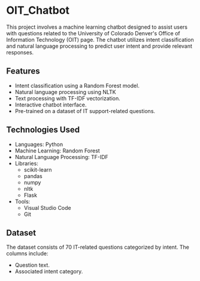 # OIT_Chatbot
This project involves a machine learning chatbot designed to assist users with questions related to the University of Colorado Denver's Office of Information Technology (OIT) page. The chatbot utilizes intent classification and natural language processing to predict user intent and provide relevant responses.

## Features
- Intent classification using a Random Forest model.
- Natural language processing using NLTK
- Text processing with TF-IDF vectorization.
- Interactive chatbot interface.
- Pre-trained on a dataset of IT support-related questions.

## Technologies Used
- Languages: Python
- Machine Learning: Random Forest
- Natural Language Processing: TF-IDF
- Libraries:
  - scikit-learn
  - pandas
  - numpy
  - nltk
  - Flask 
- Tools:
  - Visual Studio Code
  - Git
 
## Dataset
The dataset consists of 70 IT-related questions categorized by intent. The columns include:
- Question text.
- Associated intent category.
